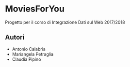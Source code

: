 # MoviesForYou

Progetto per il corso di Integrazione Dati sul Web 2017/2018

## Autori

- Antonio Calabria
- Mariangela Petraglia
- Claudia Pipino
